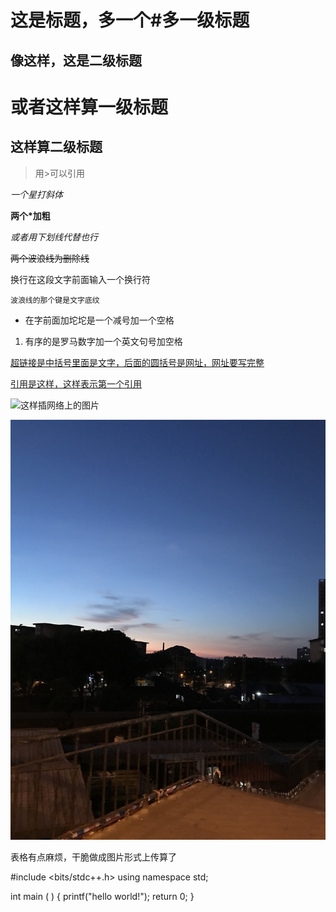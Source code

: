 # 这是标题，多一个#多一级标题
## 像这样，这是二级标题

或者这样算一级标题
==
这样算二级标题
--

>用>可以引用

*一个星打斜体*

**两个*加粗**

_或者用下划线代替也行_

~~两个波浪线为删除线~~

换行在这段文字前面输入一个换行符

`波浪线的那个键是文字底纹`

- 在字前面加坨坨是一个减号加一个空格

1. 有序的是罗马数字加一个英文句号加空格

[超链接是中括号里面是文字，后面的圆括号是网址，网址要写完整](http://baidu.com)

[引用是这样，这样表示第一个引用][1]

[1]:https://baidu.com

![这样插网络上的图片](https://www.baidu.com/img/baidu_jgylogo3.gif)

![这样插文件里面的图片](./IMG_0782.JPG)


表格有点麻烦，干脆做成图片形式上传算了

#include <bits/stdc++.h>
using namespace std;

int main ( ) {
    printf("hello world!");
    return 0;
}

